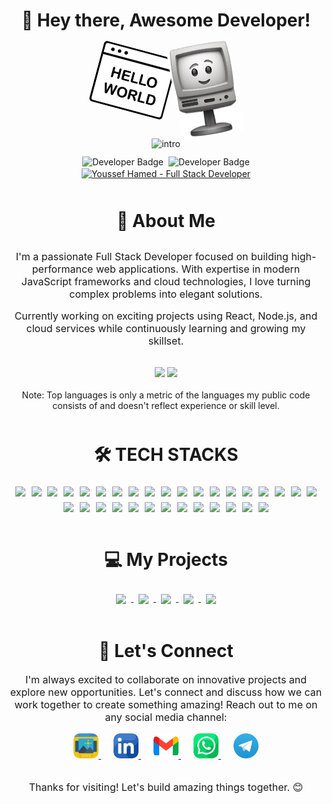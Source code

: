 <div align=center style="margin-bottom: 50px">
  <h1>👋 Hey there, Awesome Developer!</h1>
  <div style="width: 100%">
    <img src="./assets/hello-world.jpg" alt="intro" style="height: 100px; border-radius: 5px; rotate: 15deg; position: relative; left: 0; top: -40px" />
    <img src="./assets/hello-world-pc.png" alt="intro" style="height: 150px; rotate: -10deg" />
  </div>
  <div>
    <img style="margin: 0px 50px 10px" alt="intro" src="https://img.shields.io/badge/I'm-Youssef_Hamed-ff8a00?style=for-the-badge&logoColor=white&color=ff8a00" />
    <div>
      <img style="margin: 2px" alt="Developer Badge" src="https://img.shields.io/badge/Mern_Stack-Developer-70bce3?style=for-the-badge&logoColor=white&color=70bce3" />
      <picture>
        <source
          srcset="https://img.shields.io/badge/specialized_in-Frontend_Development-eaecff?style=for-the-badge&logoColor=white&color=eaecff"
          media="(prefers-color-scheme: dark)"
        />
        <source
          srcset="https://img.shields.io/badge/specialized_in-Frontend_Development-1b1f3b?style=for-the-badge&logoColor=white&color=1b1f3b"
          media="(prefers-color-scheme: light), (prefers-color-scheme: no-preference)"
        />
        <img style="margin: 2px" alt="Developer Badge" src="https://img.shields.io/badge/specialized_in-Frontend_Development-eaecff?style=for-the-badge&logoColor=white&color=eaecff" />
      </picture>
    </div>
  </div>
  <div style="max-height: 250px; margin: 0 auto">
    <a href="https://youssef-hamed.vercel.app" target="_blank">
      <picture>
        <source
          srcset="https://readme-typing-svg.demolab.com?font=Fira+Code&duration=1000&weight=600&size=20&pause=300&color=eaecff&background=FFFFFF00&center=true&vCenter=true&multiline=true&repeat=false&random=false&width=500&height=300&lines=I'm+Youssef+Hamed;Full+Stack+Developer;specialized+in+Front-end;----------;Passionate+about+building;scalable+%26+innovative+solutions;----------;Specialized+in;Modern+Web+Technologies"
          media="(prefers-color-scheme: dark)"
        />
        <source
          srcset="https://readme-typing-svg.demolab.com?font=Fira+Code&duration=1000&weight=600&size=20&pause=300&color=1b1f3b&background=FFFFFF00&center=true&vCenter=true&multiline=true&repeat=false&random=false&width=500&height=300&lines=I'm+Youssef+Hamed;Full+Stack+Developer;specialized+in+Front-end;----------;Passionate+about+building;scalable+%26+innovative+solutions;----------;Specialized+in;Modern+Web+Technologies"
          media="(prefers-color-scheme: light), (prefers-color-scheme: no-preference)"
        />
        <img 
          src="https://readme-typing-svg.demolab.com?font=Fira+Code&duration=1000&weight=600&size=20&pause=300&color=1b1f3b&background=FFFFFF00&center=true&vCenter=true&multiline=true&repeat=false&random=false&width=500&height=300&lines=I'm+Youssef+Hamed;Full+Stack+Developer;specialized+in+Front-end;----------;Passionate+about+building;scalable+%26+innovative+solutions;----------;Specialized+in;Modern+Web+Technologies" 
          alt="Youssef Hamed - Full Stack Developer" 
        />
      </picture>
    </a>
  </div>
</div>

<div align="center">
  <h1 align=center>🪪 About Me</h1>
  <p style="width: 100%; margin: 30px 0 15px 0; font-size: 16px">
    I'm a passionate Full Stack Developer focused on building high-performance web applications. With expertise in modern JavaScript frameworks and cloud technologies, I love turning complex problems into elegant solutions.
  </p>
  <p style="width: 100%; margin: 0 0 30px 0; font-size: 16px">
    Currently working on exciting projects using React, Node.js, and cloud services while continuously learning and growing my skillset.
  </p>
</div>

<div align=center>
  <img height=250 align="center" src="https://github-readme-stats.vercel.app/api?username=yousiefhamed&show_icons=true&title_color=70bce3&bg_color=000000&text_color=eaecff&icon_color=70bce3&rank_icon=github" />
  <img height=250 align="center" src="https://github-readme-stats.vercel.app/api/top-langs/?username=yousiefhamed&layout=pie&title_color=70bce3&bg_color=000000&text_color=eaecff" />
</div>

<p align=center style="margin: 20px 0 50px">Note: Top languages is only a metric of the languages my public code consists of and doesn't reflect experience or skill level.</p>

<h1 align="center">🛠️ TECH STACKS</h1>

<!--Languages and Tools Section-->
<div align=center style="margin: 20px 0 50px">
  <img style="margin: 3px" src="https://img.shields.io/badge/HTML5-E34F26?style=for-the-badge&logo=html5&logoColor=white" />
  <img style="margin: 3px" src="https://img.shields.io/badge/CSS3-1572B6?style=for-the-badge&logo=css3&logoColor=white" />
  <img style="margin: 3px" src="https://img.shields.io/badge/JavaScript-323330?style=for-the-badge&logo=javascript&logoColor=F7DF1E" />
  <img style="margin: 3px" src="https://img.shields.io/badge/TypeScript-007ACC?style=for-the-badge&logo=typescript&logoColor=white" />
  <img style="margin: 3px" src="https://img.shields.io/badge/ESLint-4B32C3?style=for-the-badge&logo=eslint&logoColor=white" />
  <img style="margin: 3px" src="https://img.shields.io/badge/React-20232A?style=for-the-badge&logo=react&logoColor=61DAFB" />
  <img style="margin: 3px" src="https://img.shields.io/badge/React_Router-CA4245?style=for-the-badge&logo=react-router&logoColor=white" />
  <img style="margin: 3px" src="https://img.shields.io/badge/Redux-593D88?style=for-the-badge&logo=redux&logoColor=white" />
  <img style="margin: 3px" src="https://img.shields.io/badge/Next-black?style=for-the-badge&logo=next.js&logoColor=white" />
  <img style="margin: 3px" src="https://img.shields.io/badge/Vite-646CFF?style=for-the-badge&logo=vite&logoColor=white" />
  <img style="margin: 3px" src="https://img.shields.io/badge/Webpack-8DD6F9?style=for-the-badge&logo=webpack&logoColor=white" />
  <img style="margin: 3px" src="https://img.shields.io/badge/Babel-F9DC3E?style=for-the-badge&logo=babel&logoColor=white" />
  <img style="margin: 3px" src="https://img.shields.io/badge/npm-CB3837?style=for-the-badge&logo=npm&logoColor=white" />
  <img style="margin: 3px" src="https://img.shields.io/badge/Yarn-2C8EBB?style=for-the-badge&logo=yarn&logoColor=white" />
  <img style="margin: 3px" src="https://img.shields.io/badge/Express.js-000000?style=for-the-badge&logo=express&logoColor=white" />
  <img style="margin: 3px" src="https://img.shields.io/badge/Node.js-339933?style=for-the-badge&logo=nodedotjs&logoColor=white" />
  <img style="margin: 3px" src="https://img.shields.io/badge/MongoDB-4EA94B?style=for-the-badge&logo=mongodb&logoColor=white" />
  <img style="margin: 3px" src="https://img.shields.io/badge/PostgreSQL-316192?style=for-the-badge&logo=postgresql&logoColor=white" />
  <img style="margin: 3px" src="https://img.shields.io/badge/JWT-000000?style=for-the-badge&logo=jsonwebtokens&logoColor=white" />
  <img style="margin: 3px" src="https://img.shields.io/badge/Material%20UI-007FFF?style=for-the-badge&logo=mui&logoColor=white" />
  <img style="margin: 3px" src="https://img.shields.io/badge/Shadcn-000000?style=for-the-badge&logo=shadcn&logoColor=white" />
  <img style="margin: 3px" src="https://img.shields.io/badge/Tailwind_CSS-38B2AC?style=for-the-badge&logo=tailwind-css&logoColor=white" />
  <img style="margin: 3px" src="https://img.shields.io/badge/AWS-232F3E?style=for-the-badge&logo=amazonaws&logoColor=white" />
  <img style="margin: 3px" src="https://img.shields.io/badge/Git-F05032?style=for-the-badge&logo=git&logoColor=white" />
  <img style="margin: 3px" src="https://img.shields.io/badge/GitHub-181717?style=for-the-badge&logo=github&logoColor=white" />
  <img style="margin: 3px" src="https://img.shields.io/badge/Docker-2496ED?style=for-the-badge&logo=docker&logoColor=white" />
  <img style="margin: 3px" src="https://img.shields.io/badge/Postman-FF6C37?style=for-the-badge&logo=postman&logoColor=white" />
  <img style="margin: 3px" src="https://img.shields.io/badge/Swagger-85EA2D?style=for-the-badge&logo=swagger&logoColor=white" />
  <img style="margin: 3px" src="https://img.shields.io/badge/Vercel-000000?style=for-the-badge&logo=vercel&logoColor=white" />
  <img style="margin: 3px" src="https://img.shields.io/badge/Netlify-00C7B7?style=for-the-badge&logo=netlify&logoColor=white" />
  <img style="margin: 3px" src="https://img.shields.io/badge/Figma-F24E1E?style=for-the-badge&logo=figma&logoColor=white" />
  <img style="margin: 3px" src="https://img.shields.io/badge/Prettier-F7B93E?style=for-the-badge&logo=prettier&logoColor=white" />
</div>

<h1 align="center">💻 My Projects</h1>

<div align=center style="margin: 0 0 50px">
  <a href="https://github.com/yousiefhamed/youssef-hamed-portfolio">
    <img align="center" style="padding: 8px" src="https://github-readme-stats.vercel.app/api/pin/?username=yousiefhamed&repo=youssef-hamed-portfolio&theme=transparent" />
  </a>
  <a href="https://github.com/yousiefhamed/elomar-travel">
    <img align="center" style="padding: 8px" src="https://github-readme-stats.vercel.app/api/pin/?username=yousiefhamed&repo=elomar-travel&theme=transparent" />
  </a>
  <a href="https://github.com/yousiefhamed/bookingo">
    <img align="center" style="padding: 8px" src="https://github-readme-stats.vercel.app/api/pin/?username=yousiefhamed&repo=bookingo&theme=transparent" />
  </a>
  <a href="https://github.com/yousiefhamed/foodify">
    <img align="center" style="padding: 8px" src="https://github-readme-stats.vercel.app/api/pin/?username=yousiefhamed&repo=foodify&theme=transparent" />
  </a>
  <a href="https://github.com/yousiefhamed/blogity">
    <img align="center" style="padding: 8px" src="https://github-readme-stats.vercel.app/api/pin/?username=yousiefhamed&repo=blogity&theme=transparent" />
  </a>
</div>

<h1 align=center>🤝 Let's Connect</h1>

<p align=center style="font-size: 16px">I'm always excited to collaborate on innovative projects and explore new opportunities. Let's connect and discuss how we can work together to create something amazing! Reach out to me on any social media channel:</p>

<div align=center>
  <a href="https://youssef-hamed.vercel.app" target="_blank" style="margin: 0 10px">
    <img src="./assets/social_icons/website.png" width=40 style="border-radius: 10px" />
  </a>
  <a href="https://linkedin.com/in/youssef-hamed-helmy" target="_blank" style="margin: 0 10px">
    <img src="./assets/social_icons/linkedin.png" width=40 style="border-radius: 10px" />
  </a>
  <a href="mailto:yousiefhamed1@gmail.com" target="_blank" style="margin: 0 10px">
    <img src="./assets/social_icons/gmail.png" width=40 style="border-radius: 10px" />
  </a>
  <a href="https://wa.me/+201279237596" target="_blank" style="margin: 0 10px">
    <img src="./assets/social_icons/whatsapp.png" width=40 style="border-radius: 10px" />
  </a>
  <a href="https://t.me/youssef_hamed_511" target="_blank" style="margin: 0 10px">
    <img src="./assets/social_icons/Telegram.png" width=40 style="border-radius: 10px" />
  </a>
</div>
<br />
<p align=center style="font-size: 16px">Thanks for visiting! Let's build amazing things together. 😊</p>
